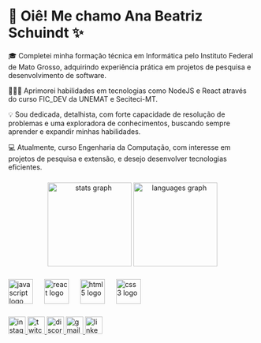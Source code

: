 <h1 align="left"> 👋 Oiê! Me chamo Ana Beatriz Schuindt ✨ </h1>

<p align="left"> 🎓 Completei minha formação técnica em Informática pelo Instituto Federal de Mato Grosso, adquirindo experiência prática em projetos de pesquisa e desenvolvimento de software.</p>
<p align="left"> 👩🏻‍💻 Aprimorei habilidades em tecnologias como NodeJS e React através do curso FIC_DEV da UNEMAT e Seciteci-MT.</p>
<p align="left"> 💡 Sou dedicada, detalhista, com forte capacidade de resolução de problemas e uma exploradora de conhecimentos, buscando sempre aprender e expandir minhas habilidades.</p>
<p align="left"> 💻 Atualmente, curso Engenharia da Computação, com interesse em projetos de pesquisa e extensão, e desejo desenvolver tecnologias eficientes.</p>

###

<div align="center">
  <img src="https://github-readme-stats.vercel.app/api?username=BeatrizSchuindt&hide_title=false&hide_rank=false&show_icons=true&include_all_commits=true&count_private=true&disable_animations=false&theme=dark&locale=pt-br&hide_border=false" height="170" alt="stats graph"  />
  
  <img src="https://github-readme-stats.vercel.app/api/top-langs?username=BeatrizSchuindt&locale=pt-br&hide_title=false&layout=compact&card_width=320&langs_count=5&theme=dark&hide_border=false" height="170" alt="languages graph"  />
</div>

###

<p align="left">
  <div align="left">
    <img src="https://cdn.jsdelivr.net/gh/devicons/devicon/icons/javascript/javascript-original.svg" height="50" alt="javascript logo"  />
    <img width="15" />
    <img src="https://cdn.jsdelivr.net/gh/devicons/devicon/icons/react/react-original.svg" height="50" alt="react logo"  />
    <img width="15" />
    <img src="https://cdn.jsdelivr.net/gh/devicons/devicon/icons/html5/html5-original.svg" height="50" alt="html5 logo"  />
    <img width="15" />
    <img src="https://cdn.jsdelivr.net/gh/devicons/devicon/icons/css3/css3-original.svg" height="50" alt="css3 logo"  />
  </div>
</p>

###

<div align="left">
  <a href="https://www.instagram.com/a_n_a_b_i_a_/" target="_blank">
    <img src="https://img.shields.io/static/v1?message=Instagram&logo=instagram&label=&color=E4405F&logoColor=white&labelColor=&style=for-the-badge" height="35" alt="instagram logo" />
  </a>
  <a href="https://www.twitch.tv/biazinhagam3play" target="_blank">
    <img src="https://img.shields.io/static/v1?message=Twitch&logo=twitch&label=&color=9146FF&logoColor=white&labelColor=&style=for-the-badge" height="35" alt="twitch logo"  />
  </a>
  <a href="https://discord.gg/mqubjxtEg6" target="_blank">
     <img src="https://img.shields.io/static/v1?message=Discord&logo=discord&label=&color=7289DA&logoColor=white&labelColor=&style=for-the-badge" height="35" alt="discord logo"  />
  </a>
  <a href="mailto:anabeatrizschuindt@gmail.com" target="_blank">
      <img src="https://img.shields.io/static/v1?message=Gmail&logo=gmail&label=&color=D14836&logoColor=white&labelColor=&style=for-the-badge" height="35" alt="gmail logo"  />
  </a>
  <a href="https://www.linkedin.com/in/ana-beatriz-schuindt-do-amaral-b4a1b41aa/" target="_blank">
     <img src="https://img.shields.io/static/v1?message=LinkedIn&logo=linkedin&label=&color=0077B5&logoColor=white&labelColor=&style=for-the-badge" height="35" alt="linkedin logo"  />
  </a>
</div>
